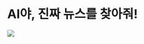 # AI야, 진짜 뉴스를 찾아줘!

<div>
<img src="https://user-images.githubusercontent.com/55614265/100062745-73920c00-2e73-11eb-9f3d-9da9b5892b7b.png">
</div>
